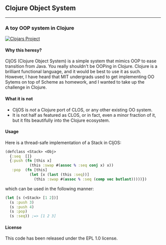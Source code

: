## Clojure Object System
------------------------
### A toy OOP system in Clojure

[![Clojars Project](http://clojars.org/cljos/latest-version.svg)](http://clojars.org/cljos)

#### Why this heresy?
CljOS (Clojure Object System) is a simple system that mimics OOP to ease transition from Java. You really shouldn't be OOPing in Clojure. Clojure is a brilliant functional language, and it would be best to use it as such. However, I have heard that MIT undergrads used to get implementing OO Sytems on top of Scheme as homework, and I wanted to take up the challenge in Clojure.

#### What it is not
* CljOS is *not* a Clojure port of CLOS, or any other existing OO system.
* It is not half as featured as CLOS, or in fact, even a minor fraction of it, but it fits beautifully into the Clojure ecosystem.

#### Usage
Here is a thread-safe implementation of a Stack in CljOS:

```clojure
(defclass <Stack> <Obj>
  {:seq  []}
  {:push (fn [this x]
           (this :swap #(assoc % :seq conj x) x))
   :pop  (fn [this]
           (let [x (last (this :seq))]
             (this :swap #(assoc % :seq (comp vec butlast)))))})
```
which can be used in the following manner:

```clojure
(let [s (<Stack> [1 2])]
  (s :push 3)
  (s :push 4) 
  (s :pop)
  (s :seq)) ;=> [1 2 3]
```

#### License
This code has been released under the EPL 1.0 license.
